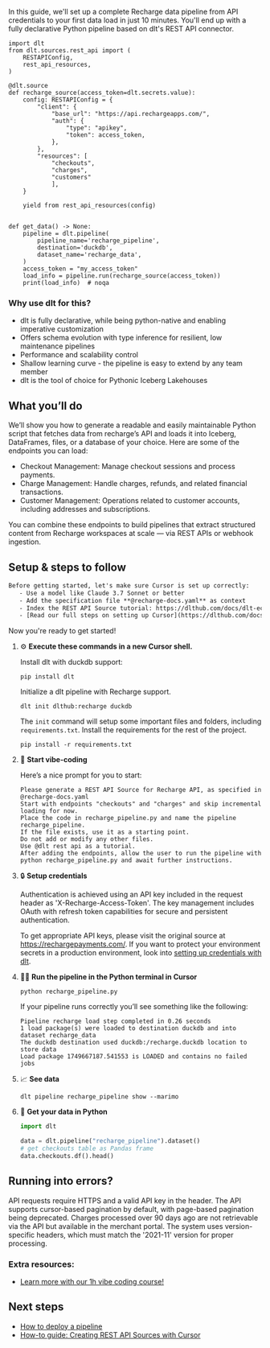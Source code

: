In this guide, we'll set up a complete Recharge data pipeline from API credentials to your first data load in just 10 minutes. You'll end up with a fully declarative Python pipeline based on dlt's REST API connector.

```python-outcome
import dlt
from dlt.sources.rest_api import (
    RESTAPIConfig,
    rest_api_resources,
)

@dlt.source
def recharge_source(access_token=dlt.secrets.value):
    config: RESTAPIConfig = {
        "client": {
            "base_url": "https://api.rechargeapps.com/",
            "auth": {
                "type": "apikey",
                "token": access_token,
            },
        },
        "resources": [
            "checkouts",
            "charges",
            "customers"
            ],
    }

    yield from rest_api_resources(config)


def get_data() -> None:
    pipeline = dlt.pipeline(
        pipeline_name='recharge_pipeline',
        destination='duckdb',
        dataset_name='recharge_data', 
    )
    access_token = "my_access_token"
    load_info = pipeline.run(recharge_source(access_token))
    print(load_info)  # noqa
```

### Why use dlt for this?

- dlt is fully declarative, while being python-native and enabling imperative customization
- Offers schema evolution with type inference for resilient, low maintenance pipelines
- Performance and scalability control
- Shallow learning curve - the pipeline is easy to extend by any team member
- dlt is the tool of choice for Pythonic Iceberg Lakehouses

## What you’ll do

We’ll show you how to generate a readable and easily maintainable Python script that fetches data from recharge’s API and loads it into Iceberg, DataFrames, files, or a database of your choice. Here are some of the endpoints you can load:

- Checkout Management: Manage checkout sessions and process payments.
- Charge Management: Handle charges, refunds, and related financial transactions.
- Customer Management: Operations related to customer accounts, including addresses and subscriptions.

You can combine these endpoints to build pipelines that extract structured content from Recharge workspaces at scale — via REST APIs or webhook ingestion.

## Setup & steps to follow

```default
Before getting started, let's make sure Cursor is set up correctly:
   - Use a model like Claude 3.7 Sonnet or better
   - Add the specification file **@recharge-docs.yaml** as context
   - Index the REST API Source tutorial: https://dlthub.com/docs/dlt-ecosystem/verified-sources/rest_api/ and add it to context as **@dlt rest api**
   - [Read our full steps on setting up Cursor](https://dlthub.com/docs/dlt-ecosystem/llm-tooling/cursor-restapi#23-configuring-cursor-with-documentation)
```

Now you're ready to get started! 

1. ⚙️ **Execute these commands in a new Cursor shell.**
    
    Install dlt with duckdb support:
    ```shell
    pip install dlt
    ```

    Initialize a dlt pipeline with Recharge support.
    ```shell
    dlt init dlthub:recharge duckdb
    ```

    The `init` command will setup some important files and folders, including `requirements.txt`. Install the requirements for the rest of the project.
    ```shell
    pip install -r requirements.txt
    ```
    
2. 🤠 **Start vibe-coding**
    
    Here’s a nice prompt for you to start: 
    
    ```prompt
    Please generate a REST API Source for Recharge API, as specified in @recharge-docs.yaml 
    Start with endpoints "checkouts" and "charges" and skip incremental loading for now. 
    Place the code in recharge_pipeline.py and name the pipeline recharge_pipeline. 
    If the file exists, use it as a starting point. 
    Do not add or modify any other files. 
    Use @dlt rest api as a tutorial. 
    After adding the endpoints, allow the user to run the pipeline with python recharge_pipeline.py and await further instructions.
    ```

    
3. 🔒 **Setup credentials** 
    
    Authentication is achieved using an API key included in the request header as 'X-Recharge-Access-Token'. The key management includes OAuth with refresh token capabilities for secure and persistent authentication.
    
    To get appropriate API keys, please visit the original source at https://rechargepayments.com/.
    If you want to protect your environment secrets in a production environment, look into [setting up credentials with dlt](https://dlthub.com/docs/walkthroughs/add_credentials).
    
4. 🏃‍♀️ **Run the pipeline in the Python terminal in Cursor**
    
    ```shell
    python recharge_pipeline.py
    ```
    
    If your pipeline runs correctly you’ll see something like the following:
    
    ```shell
    Pipeline recharge load step completed in 0.26 seconds
    1 load package(s) were loaded to destination duckdb and into dataset recharge_data
    The duckdb destination used duckdb:/recharge.duckdb location to store data
    Load package 1749667187.541553 is LOADED and contains no failed jobs
    ```
    
5. 📈 **See data**
    
    ```shell
    dlt pipeline recharge_pipeline show --marimo
    ```
    
6. 🐍 **Get your data in Python**
    
    ```python
    import dlt

   data = dlt.pipeline("recharge_pipeline").dataset()
   # get checkouts table as Pandas frame
   data.checkouts.df().head()
    ```

## Running into errors?

API requests require HTTPS and a valid API key in the header. The API supports cursor-based pagination by default, with page-based pagination being deprecated. Charges processed over 90 days ago are not retrievable via the API but available in the merchant portal. The system uses version-specific headers, which must match the '2021-11' version for proper processing.

### Extra resources:

- [Learn more with our 1h vibe coding course!](https://www.youtube.com/watch?v=GGid70rnJuM)

## Next steps

- [How to deploy a pipeline](https://dlthub.com/docs/walkthroughs/deploy-a-pipeline)
- [How-to guide: Creating REST API Sources with Cursor](https://dlthub.com/docs/dlt-ecosystem/llm-tooling/cursor-restapi)